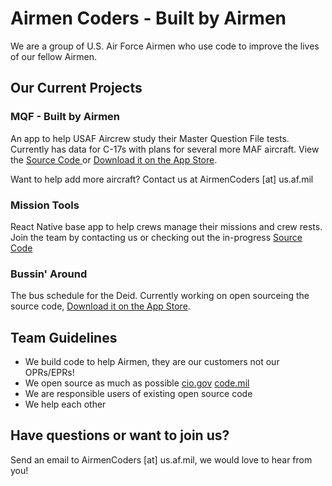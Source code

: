 # Airmen Coders - Built by Airmen

We are a group of U.S. Air Force Airmen who use code to improve the lives of our fellow Airmen.

## Our Current Projects

### MQF - Built by Airmen
An app to help USAF Aircrew study their Master Question File tests. Currently has data for C-17s with plans for several more MAF aircraft. View the [Source Code ](https://github.com/airmencoders/MQF) or [Download it on the App Store](https://apps.apple.com/us/app/mqf-built-by-airmen/id1467446220?ls=1).

Want to help add more aircraft? Contact us at AirmenCoders [at] us.af.mil

### Mission Tools
React Native base app to help crews manage their missions and crew rests. Join the team by contacting us or checking out the in-progress  [Source Code ](https://github.com/airmencoders/missiontools)

### Bussin' Around
The bus schedule for the Deid. Currently working on open sourceing the source code, [Download it on the App Store](https://apps.apple.com/us/app/bussin-around/id1277005292?ls=1). 


## Team Guidelines
* We build code to help Airmen, they are our customers not our OPRs/EPRs!
* We open source as much as possible [cio.gov](https://sourcecode.cio.gov/OSS/) [code.mil](https://code.mil)
* We are responsible users of existing open source code
* We help each other


## Have questions or want to join us?
Send an email to AirmenCoders [at] us.af.mil, we would love to hear from you!


